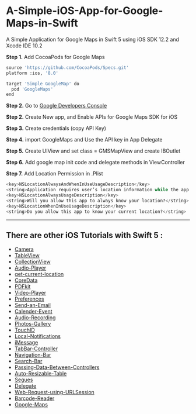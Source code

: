 # A-Simple-iOS-App-for-Google-Maps-in-Swift
A Simple Application for Google Maps in Swift 5 using iOS SDK 12.2 and Xcode IDE 10.2


**Step 1.** Add CocoaPods for Google Maps

```python
source 'https://github.com/CocoaPods/Specs.git'
platform :ios, '8.0'

target 'Simple GoogleMap' do
  pod 'GoogleMaps'
end
```

**Step 2.** Go to [Google Developers Console](https://console.developers.google.com) 

**Step 2.** Create New app, and Enable APIs for Google Maps SDK for iOS

**Step 3.** Create credentials (copy API Key)

**Step 4.** import GoogleMaps and Use the API key in App Delegate

**Step 5.** Create UIView and set class = GMSMapView and create IBOutlet

**Step 6.** Add google map init code and delegate methods in ViewController

**Step 7.** Add Location Permission in .Plist

```python
<key>NSLocationAlwaysAndWhenInUseUsageDescription</key>
<string>Application requires user’s location information while the app is running in the foreground.</string>
<key>NSLocationAlwaysUsageDescription</key>
<string>Will you allow this app to always know your location?</string>
<key>NSLocationWhenInUseUsageDescription</key>
<string>Do you allow this app to know your current location?</string>
```

------------------

## There are other iOS Tutorials with Swift 5 : 

- [Camera](https://github.com/RamdhanChoudhary/A-Simple-Camera-App-written-in-Swift)
- [TableView](https://github.com/RamdhanChoudhary/A-Simple-TableView-App-written-in-Swift)
- [CollectionView](https://github.com/RamdhanChoudhary/A-Simple-CollectionView-App-written-in-Swift)
- [Audio-Player](https://github.com/RamdhanChoudhary/A-Simpe-Audio-Player-App-in-Swift)
- [get-current-location](https://github.com/RamdhanChoudhary/A-Simple-iOS-App-to-get-current-location-and-show-it-on-Map-in--Swift)
- [CoreData](https://github.com/RamdhanChoudhary/A-Simple-iOS-App-to-use-CoreData-in-Swift)
- [PDFkit](https://github.com/RamdhanChoudhary/A-Simple-iOS-App-to-use-PDFkit-in-Swift)
- [Video-Player](https://github.com/RamdhanChoudhary/A-Simple-iOS-Video-Player-App-in-Swift)
- [Preferences](https://github.com/RamdhanChoudhary/A-Simple-iOS-App-for-Preferences-in-Swift)
- [Send-an-Email](https://github.com/RamdhanChoudhary/A-Simple-iOS-App-to-Send-an-Email-written-in-Swift)
- [Calender-Event](https://github.com/RamdhanChoudhary/A-Simple-iOS-App-for-Calender-Event-written-in-Swift)
- [Audio-Recording](https://github.com/RamdhanChoudhary/A-Simple-iOS-App-for-Audio-Recording-written-in-Swift)
- [Photos-Gallery](https://github.com/RamdhanChoudhary/A-Simple-iOS-App-to-use-Photos-Gallery-written-in-Swift)
- [TouchID](https://github.com/RamdhanChoudhary/A-Simple-iOS-App-to-use-TouchID-written-in-Swift)
- [Local-Notifications](https://github.com/RamdhanChoudhary/A-Simple-iOS-App-to-use-Local-Notifications-written-in-Swift)
- [iMessage](https://github.com/RamdhanChoudhary/A-Simple-iOS-App-to-use-iMessage-written-in-Swift)
- [TabBar-Controller](https://github.com/RamdhanChoudhary/A-Simple-iOS-App-for-TabBar-Controller-in-Swift)
- [Navigation-Bar](https://github.com/RamdhanChoudhary/A-Simple-iOS-App-for-Navigation-Bar-written-in-Swift)
- [Search-Bar](https://github.com/RamdhanChoudhary/A-Simple-iOS-App-to-use-Search-Bar-in-Swift)
- [Passing-Data-Between-Controllers](https://github.com/RamdhanChoudhary/A-Simple-iOS-App-for-Passing-Data-Between-Controllers-in-Swift)
- [Auto-Resizable-Table](https://github.com/RamdhanChoudhary/A-Simple-iOS-App-for-Auto-Resizable-Table-View-in-Swift)
- [Segues](https://github.com/RamdhanChoudhary/A-Simple-iOS-App-for-Segues-in-Storyborad)
- [Delegate](https://github.com/RamdhanChoudhary/A-Simple-iOS-App-to-use-Delegate-in-Swift)
- [Web-Request-using-URLSession](https://github.com/RamdhanChoudhary/A-Simple-iOS-App-to-make-Web-Request-using-URLSession-in-Swift)
- [Barcode-Reader](https://github.com/RamdhanChoudhary/A-Simple-iOS-App-for-Barcode-Reader-in-Swift)
- [Google-Maps](https://github.com/RamdhanChoudhary/A-Simple-iOS-App-for-Google-Maps-in-Swift)

